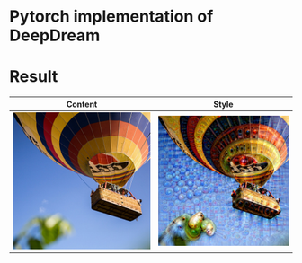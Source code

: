 # Pytorch implementation of DeepDream
                                                                               
# Result                                                                                     
| Content             |  Style |
:-------------------------:|:-------------------------: |
![](data/balloon.jpeg)  |  ![](data/deepballoon.png)  |


